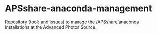 # APSshare-anaconda-management
Repository (tools and issues) to manage the /APSshare/anaconda installations at the Advanced Photon Source.

